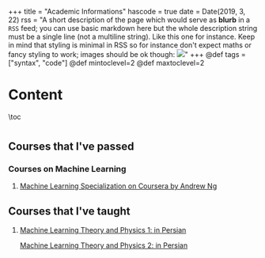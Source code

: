 +++
title = "Academic Informations"
hascode = true
date = Date(2019, 3, 22)
rss = "A short description of the page which would serve as **blurb** in a `RSS` feed; you can use basic markdown here but the whole description string must be a single line (not a multiline string). Like this one for instance. Keep in mind that styling is minimal in RSS so for instance don't expect maths or fancy styling to work; images should be ok though: ![](https://upload.wikimedia.org/wikipedia/en/3/32/Rick_and_Morty_opening_credits.jpeg)"
+++
@def tags = ["syntax", "code"]
@def mintoclevel=2
@def maxtoclevel=2

# Content
\toc

#


## **Courses that I've passed**


### **Courses on Machine Learning**

1. [Machine Learning Specialization on Coursera by Andrew Ng](https://coursera.org/share/2cb50f9710c60d7b2809ed49261f0773)


## **Courses that I've taught**

1. [Machine Learning Theory and Physics 1: in Persian](https://www.aparat.com/v/2wDxl)

   [Machine Learning Theory and Physics 2: in Persian](https://www.aparat.com/v/OYQjH)